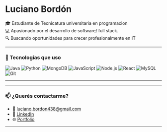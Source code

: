 # Luciano Bordón

🎓 Estudiante de Tecnicatura universitaria en programacion  
💻 Apasionado por el desarrollo de software/ full stack.    
🔍 Buscando oportunidades para crecer profesionalmente en IT

---

### 🚀 Tecnologías que uso

![Java](https://img.shields.io/badge/-Java-black?style=flat-square&logo=java)
![Python](https://img.shields.io/badge/-Python-black?style=flat-square&logo=python)
![MongoDB](https://img.shields.io/badge/-MongoDB-black?style=flat-square&logo=mongodb)
![JavaScript](https://img.shields.io/badge/-JavaScript-black?style=flat-square&logo=javascript)
![Node.js](https://img.shields.io/badge/-Node.js-black?style=flat-square&logo=node.js)
![React](https://img.shields.io/badge/-React-black?style=flat-square&logo=react)
![MySQL](https://img.shields.io/badge/-MySQL-black?style=flat-square&logo=mysql)
![Git](https://img.shields.io/badge/-Git-black?style=flat-square&logo=git)

---

---

### 📫 ¿Querés contactarme?

- 📧 luciano.bordon438@gmail.com  
- 💼 [LinkedIn](https://www.linkedin.com/in/luciano-bordonn/)  
- 🌐 [Portfolio](https://portfolio-omega-dun-48.vercel.app/)

---


